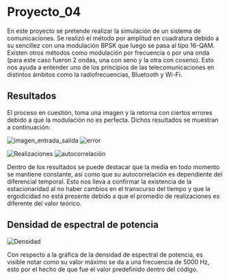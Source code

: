 
# Proyecto_04
En este proyecto se pretende realizar la simulación de un sistema de comunicaciones. Se realizó el método por amplitud en cuadratura debido a su sencillez con una modulación BPSK que luego se pasa al tipo 16-QAM. Existen otros métodos como modulación por frecuencia o por una onda (para este caso fueron 2 ondas, una con seno y la otra con coseno). Esto nos ayuda a entender uno de los principios de las telecomunicaciones en distintos ámbitos  como la radiofrecuencias, Bluetooth y Wi-Fi.


## Resultados

El proceso en cuestión, toma una imagen y la retorna con ciertos errores debido a que la modulación no es perfecta. Dichos resultados se muestran a continuación:

![imagen_entrada_salida](https://user-images.githubusercontent.com/85918010/125579122-9b8ccfed-2b6b-42c3-9c64-d0198d667edf.png)
![error](https://user-images.githubusercontent.com/85918010/125579174-60c4e015-99d1-4adf-aba0-d07168aa3847.png)

![Realizaciones](https://user-images.githubusercontent.com/85918010/125579247-956a423c-92d6-469d-b9d7-2fb3e4b58935.png)
![autocorrelación](https://user-images.githubusercontent.com/85918010/125579207-9debdeda-a216-48ce-96c4-b291f3349139.png)

Dentro de los resultados se puede destacar que la media en todo momento se mantiene constante, así como que su autocorrelación es dependiente del diferencial temporal. Esto nos lleva a confirmar la existencia de la estacionaridad al no haber cambios en el transcurso del tiempo y que la ergodicidad no está presente debido a que el promedio de realizaciones es diferente del valor teórico.

## Densidad de espectral de potencia

![Densidad](https://user-images.githubusercontent.com/85918010/125578488-dd9e811e-d3a2-409a-9e83-29eb9dc134ba.png)

Con respecto a la gráfica de la densidad de espectral de potencia, es visible notar como su valor máximo se da a una frecuencia de 5000 Hz, esto por el hecho de que fue el valor predefinido dentro del código.
